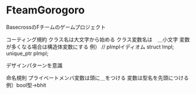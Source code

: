 # FteamGorogoro
BasecrossのFチームのゲームプロジェクト


コーティング規約
クラス名は大文字から始める
クラス変数名は　＿小文字
変数が多くなる場合は構造体変数にする
例）		// pImplイディオム
		struct Impl;
		unique_ptr<Impl> pImpl;

デザインパターンを意識


命名規則
プライベートメンバ変数は頭に＿をつける
変数は型名を先頭につける　例）bool型→bhit
